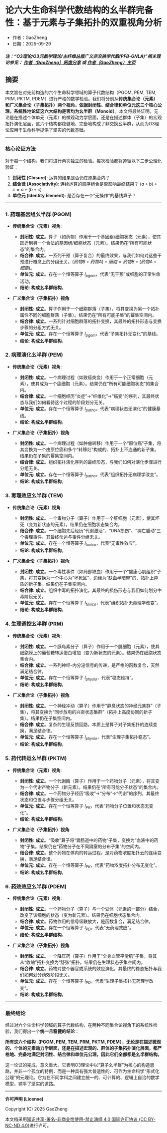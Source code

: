 # 论六大生命科学代数结构的幺半群完备性：基于元素与子集拓扑的双重视角分析

- 作者：GaoZheng
- 日期：2025-09-29

#### ***注：“O3理论/O3元数学理论/主纤维丛版广义非交换李代数(PFB-GNLA)”相关理论参见： [作者（GaoZheng）网盘分享](https://drive.google.com/drive/folders/1lrgVtvhEq8cNal0Aa0AjeCNQaRA8WERu?usp=sharing) 或 [作者（GaoZheng）主页](https://mymetamathematics.blogspot.com)***

## 摘要
本文旨在对先前构造的六个生命科学领域的算子代数结构（PGOM, PEM, TEM, PRM, PKTM, PDEM）进行严格的数学检验。我们将分别从**传统集合论（元素）**和**广义集合论（子集拓扑）**两个视角，依据封闭性、结合律和单位元这三个核心公理，系统性地论证这六大结构是否均为**幺半群（Monoid）**。本文将最终证明，无论是在描述个体单元（元素）的微观动力学层面，还是在描述群体（子集）的宏观拓扑演化层面，这六个结构都稳健地、完备地构成了非交换幺半群，从而为O3理论应用于生命科学提供了坚实的代数基础。

---

### **核心论证方法**

对于每一个结构，我们将进行两次独立的检验。每次检验都将遵循以下三步公理化验证：

1.  **封闭性 (Closure)**: 运算的结果是否仍在原集合内？
2.  **结合律 (Associativity)**: 连续运算的顺序组合是否影响最终结果？ $(a∘b)∘c = a∘(b∘c)$
3.  **单位元 (Identity Element)**: 是否存在一个“无操作”的基线算子？

---

### **1. 药理基因组幺半群 (PGOM)**

* **传统集合论（元素）视角**:
    * **封闭性**: **成立**。算子（如药物）作用于一个基因组/细胞状态（元素），使其跃迁到另一个合法的基因组/细胞状态（元素）。结果仍在“所有可能状态”的集合内。
    * **结合律**: **成立**。一系列干预（算子复合）的最终效果，与我们如何对这些干预进行概念上的分组无关。$(药物B∘药物A)∘细胞 = 药物B∘(药物A∘细胞)$。
    * **单位元**: **成立**。存在一个恒等算子 $I_{pgom}$，代表“无干预”或细胞的正常生命活动。
    * **结论**: **构成幺半群结构**。

* **广义集合论（子集拓扑）视角**:
    * **封闭性**: **成立**。算子作用于一个细胞群落（子集），将其变换为另一个拓扑属性不同的细胞群落（子集）。结果仍在“所有可能子集”的幂集空间内。
    * **结合律**: **成立**。一系列针对细胞群落的拓扑变换，其最终的拓扑形态与变换步骤的分组方式无关。
    * **单位元**: **成立**。存在一个恒等算子 $I_{pgom}$，代表“子集拓扑无变化”的基线。
    * **结论**: **构成幺半群结构**。

### **2. 病理演化幺半群 (PEM)**

* **传统集合论（元素）视角**:
    * **封闭性**: **成立**。一个病理过程（如致癌突变）作用于一个正常细胞（元素），使其成为一个癌细胞（元素）。结果仍在“所有可能细胞状态”的集合内。
    * **结合律**: **成立**。一个细胞经历“炎症”->“纤维化”->“癌变”的序列，其最终状态与我们如何看待这个过程的阶段划分无关。
    * **单位元**: **成立**。存在一个恒等算子 $I_{patho}$，代表“病理状态无演化”的健康基线。
    * **结论**: **构成幺半群结构**。

* **广义集合论（子集拓扑）视角**:
    * **封闭性**: **成立**。一个病理过程（如肿瘤转移）作用于一个“原位癌”子集，将其变换为一个由原位癌和多个“转移灶”构成的、拓扑上不连通的新子集。结果仍在子集的幂集空间内。
    * **结合律**: **成立**。组织拓扑演化序列的最终形态，与我们如何对演化步骤进行分组无关。
    * **单位元**: **成立**。存在一个恒等算子 $I_{patho}$，代表“组织拓扑无病理学改变”。
    * **结论**: **构成幺半群结构**。

### **3. 毒理效应幺半群 (TEM)**

* **传统集合论（元素）视角**:
    * **封闭性**: **成立**。一个毒物分子（算子）作用于一个肝细胞（元素），使其坏死（变为新状态的元素）。结果仍在细胞状态集合内。
    * **结合律**: **成立**。一个细胞先后经历“代谢激活”、“DNA损伤”、“凋亡启动”三个毒理事件，其最终命运与事件分组无关。
    * **单位元**: **成立**。存在一个恒等算子 $I_{toxico}$，代表“无毒性效应”。
    * **结论**: **构成幺半群结构**。

* **广义集合论（子集拓扑）视角**:
    * **封闭性**: **成立**。一个毒性事件（如局部缺血）作用于一个“健康心肌组织”子集，将其变换为一个中心为“坏死区”、边缘为“缺血半暗带”的、拓扑上异质的新子集。结果仍在子集空间内。
    * **结合律**: **成立**。组织中毒的拓扑演化，其最终的损伤形态与我们如何划分中毒阶段无关。
    * **单位元**: **成立**。存在一个恒等算子 $I_{toxico}$，代表“组织拓扑无毒理学改变”。
    * **结论**: **构成幺半群结构**。

### **4. 生理调控幺半群 (PRM)**

* **传统集合论（元素）视角**:
    * **封闭性**: **成立**。一个胰岛素分子（算子）作用于一个肌细胞（元素），使其细胞膜上的葡萄糖转运蛋白增加（变为新状态的元素）。结果仍在细胞状态集合内。
    * **结合律**: **成立**。一系列神经-内分泌信号的传递，是严格的函数复合，天然满足结合律。
    * **单位元**: **成立**。存在一个恒等算子 $I_{physio}$，代表“稳态维持”。
    * **结论**: **构成幺半群结构**。

* **广义集合论（子集拓扑）视角**:
    * **封闭性**: **成立**。一个神经冲动（算子）作用于“静息状态的神经元集群”（子集），将其变换为“同步放电的兴奋状态集群”（拓扑上高度协同的新子集）。结果仍在子集空间内。
    * **结合律**: **成立**。复杂的生理反馈回路，本质上是算子对子集拓扑的连续变换，满足结合律。
    * **单位元**: **成立**。存在一个恒等算子 $I_{physio}$，代表“生理子集拓扑稳态”。
    * **结论**: **构成幺半群结构**。

### **5. 药代转运幺半群 (PKTM)**

* **传统集合论（元素）视角**:
    * **封闭性**: **成立**。一个代谢酶（算子）作用于一个药物分子（元素），将其变为一个代谢产物分子（新元素）。结果仍在“所有可能分子状态”的集合内。
    * **结合律**: **成立**。一个药物分子经历“吸收”->“分布”->“代谢”的序列，其最终状态和位置与步骤分组无关。
    * **单位元**: **成立**。存在一个恒等算子 $I_{PK}$，代表“药物分子位置和状态无变化”。
    * **结论**: **构成幺半群结构**。

* **广义集合论（子集拓扑）视角**:
    * **封闭性**: **成立**。“吸收”算子将“胃肠道中的药物”子集，变换为“血液中的药物”子集。结果仍在“药物分子在不同隔室的分布子集”的空间内。
    * **结合律**: **成立**。整个药物在体内的转运过程，是对药物浓度拓扑云的连续变换，满足结合律。
    * **单位元**: **成立**。存在一个恒等算子 $I_{PK}$，代表“药物浓度拓扑分布无变化”。
    * **结论**: **构成幺半群结构**。

### **6. 药效效应幺半群 (PDEM)**

* **传统集合论（元素）视角**:
    * **封闭性**: **成立**。一个药物分子（算子）与一个受体（元素的一部分）结合，改变了该细胞的状态（变为新元素）。结果仍在细胞状态集合内。
    * **结合律**: **成立**。药物作用的信号级联放大，是函数复合，满足结合律。
    * **单位元**: **成立**。存在一个恒等算子 $I_{PD}$，代表“无药理效应”。
    * **结论**: **构成幺半群结构**。

* **广义集合论（子集拓扑）视角**:
    * **封闭性**: **成立**。一个降压药（算子）作用于“全身血管平滑肌”子集，将其从“收缩”拓扑变换为“舒张”拓扑。结果仍在生理状态子集空间内。
    * **结合律**: **成立**。药物对整个器官或系统的效应演化，其最终的稳态拓扑与我们如何划分药效阶段无关。
    * **单位元**: **成立**。存在一个恒等算子 $I_{PD}$，代表“生理子集拓扑无药理学改变”。
    * **结论**: **构成幺半群结构**。

---

### **最终结论**

经过对六个生命科学领域的算子代数结构，在两种不同集合论视角下的系统性检验，我们得出一个**统一且稳健的结论**：

**所有这六个结构（PGOM, PEM, TEM, PRM, PKTM, PDEM），无论是在描述微观的、个体的元素动力学层面，还是在描述宏观的、群体的子集拓扑演化层面，都严格地、完备地满足封闭性、结合律和单位元公理，因此它们全部都是幺半群结构。**

这一论证的完成，意义重大。它表明O3理论中以“算子幺半群”为核心的构造思路，并非一个孤立的特例，而是一种具有强大普适性的、可作为生命科学“形式化公理”的元理论。它为在不同学科之间建立统一的、可计算的、逻辑上自洽的数学模型，铺平了坚实的道路。

---
**许可声明 (License)**

Copyright (C) 2025 GaoZheng

本文档采用[知识共享-署名-非商业性使用-禁止演绎 4.0 国际许可协议 (CC BY-NC-ND 4.0)](https://creativecommons.org/licenses/by-nc-nd/4.0/deed.zh-Hans)进行许可。
